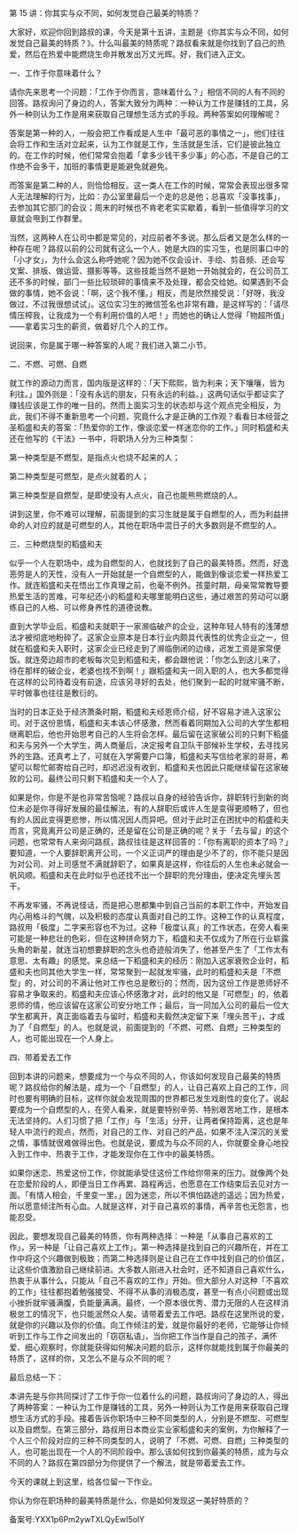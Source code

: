 第 15 讲：你其实与众不同，如何发觉自己最美的特质？

⼤家好，欢迎你回到路叔的课，今天是第⼗五讲，主题是《你其实与众不同，如何发觉⾃⼰最美的特质？》。什么叫最美的特质呢？路叔看来就是你找到了⾃⼰的热爱，然后在热爱中能燃烧⽣命并散发出万丈光辉。好，我们进⼊正⽂。

⼀、⼯作于你意味着什么？

请你先来思考⼀个问题：「⼯作于你⽽⾔，意味着什么？」相信不同的⼈有不同的回答。路叔询问了身边的⼈，答案⼤致分为两种：⼀种认为⼯作是赚钱的⼯具，另外⼀种则认为⼯作是⽤来获取⾃⼰理想⽣活⽅式的⼿段。两种答案如何理解呢？

答案是第⼀种的⼈，⼀般会把⼯作看成是⼈⽣中「最可恶的事情之⼀」，他们往往会将⼯作和⽣活对⽴起来，认为⼯作就是⼯作，⽣活就是⽣活，它们是彼此独⽴的。在⼯作的时候，他们常常会抱着「拿多少钱⼲多少事」的⼼态，不是⾃⼰的⼯作绝不会多⼲，加班的事情更是能避免就避免。

⽽答案是第⼆种的⼈，则恰恰相反。这⼀类⼈在⼯作的时候，常常会表现出很多常⼈⽆法理解的⾏为，⽐如：办公室⾥最后⼀个⾛的总是他；总喜欢「没事找事」，去参加其它部⻔的会议；周末的时候也不肯⽼⽼实实歇着，看到⼀些值得学习的⽂章就会甩到⼯作群⾥。

当然，这两种⼈在公司中都是常⻅的，对应前者不多说。那么后者⼜是怎么样的⼀种存在呢？路叔以前的公司就有这么⼀个⼈，她是⼤四的实习⽣，也是同事⼝中的「⼩才⼥」，为什么会这么称呼她呢？因为她不仅会设计、⼿绘、剪⾳频、还会写⽂案、排版、做运营、摄影等等。这些技能当然不是她⼀开始就会的，在公司员⼯还不多的时候，部⻔⼀些⽐较琐碎的事情来不及处理，都会交给她。如果遇到不会做的事情，她不会说：「啊，这个我不懂。」相反，⽽是欣然接受说：「好呀，我没做过，不过我很想试试」。这位实习⽣的微信签名也⾮常有趣，是这样写的：「请尽情压榨我，让我成为⼀个有利⽤价值的⼈吧！」⽽她也的确让⼈觉得「物超所值」——拿着实习⽣的薪资，做着好⼏个⼈的⼯作。

说回来，你是属于哪⼀种答案的⼈呢？我们进⼊第⼆⼩节。

⼆、不燃、可燃、⾃燃

就⼯作的源动⼒⽽⾔，国内版是这样的：「天下熙熙，皆为利来；天下嚷嚷，皆为利往。」国外则是：「没有永远的朋友，只有永远的利益。」这两句话似乎都证实了赚钱应该是⼯作的唯⼀⽬的。然⽽上⾯实习⽣的状态却与这个观点完全相反，为此，我们不得不重新思考⼀个问题，究竟什么才是正确的⼯作观？看看⽇本经营之圣稻盛和夫的答案：「热爱你的⼯作，像谈恋爱⼀样迷恋你的⼯作。」同时稻盛和夫还在他写的《⼲法》⼀书中，将职场⼈分为三种类型：

第⼀种类型是不燃型，是指点⽕也烧不起来的⼈；

第⼆种类型是可燃型，是点⽕就着的⼈；

第三种类型是⾃燃型，是即使没有⼈点⽕，⾃⼰也能熊熊燃烧的⼈。

讲到这⾥，你不难可以理解，前⾯提到的实习⽣就是属于⾃燃型的⼈，⽽为利益拼命的⼈对应的就是可燃型的⼈，其他在职场中混⽇⼦的⼤多数则是不燃型的⼈。

三、三种燃烧型的稻盛和夫

似乎⼀个⼈在职场中，成为⾃燃型的⼈，也就找到了⾃⼰的最美特质。然⽽，好逸恶劳是⼈的天性，没有⼈⼀开始就是⼀个⾃燃型的⼈，能做到像谈恋爱⼀样热爱⼯作。就连稻盛和夫在悟出⼯作真理之前，也毫不例外。孩童时期，⺟亲常常教导要热爱⽣活的苦难，可年纪还⼩的稻盛和夫哪⾥能明⽩这些，通过艰苦的劳动可以磨练⾃⼰的⼈格、可以修身养性的道德说教。

直到⼤学毕业后，稻盛和夫就职于⼀家濒临破产的企业，这种年轻⼈特有的浅薄想法才被彻底地粉碎了。这家企业原本是⽇本⾏业内颇具代表性的优秀企业之⼀，但就在稻盛和夫⼊职时，这家企业已经⾛到了濒临倒闭的边缘，迟发⼯资是家常便饭。就连旁边超市的⽼板每次⻅到稻盛和夫，都会跟他说：「你怎么到这⼉来了，待在那样的破企业，⽼婆也找不到啊！」跟稻盛和夫⼀同⼊职的⼈，也⼤多都觉得在这样的公司待着没有前途，应该另寻好的去处，他们聚到⼀起的时就牢骚不断，平时做事也往往是敷衍的。

当时的⽇本正处于经济萧条时期，稻盛和夫经恩师介绍，好不容易才进⼊这家公司。对于这份恩情，稻盛和夫本该⼼怀感激，然⽽看着同期加⼊公司的⼤学⽣都相继离职后，他也开始思考⾃⼰的⼈⽣将会怎样。最后留在这家破公司的只剩下稻盛和夫与另外⼀个⼤学⽣，两⼈商量后，决定报考⾃卫队⼲部候补⽣学校，去寻找另外的⽣路。还真考上了，可就在⼊学需要户⼝簿，稻盛和夫写信给⽼家的哥哥，希望可以帮忙邮寄给⾃⼰时，却迟迟没有收到，稻盛和夫也因此只能继续留在这家破败的公司。最终公司只剩下稻盛和夫⼀个⼈了。

如果是你，你是不是也⾮常苦恼呢？路叔以⾃身的经验告诉你，辞职转⾏到新的岗位未必是你寻得好发展的最佳解法，有的⼈辞职后或许⼈⽣是变得更顺畅了，但也有的⼈因此变得更悲惨，所以情况因⼈⽽异吧。但对于此时正在困扰中的稻盛和夫⽽⾔，究竟离开公司是正确的，还是留在公司是正确的呢？关于「去与留」的这个问题，也常常有⼈来询问路叔，路叔往往是这样回答的：「你有离职的资本了吗？」要知道，⼀个⼈要辞职离开公司，⼀个义正词严的理由是少不了的，你不能只是因为对公司、对上司感觉不满就辞职了，如果真是这样，你往后的⼈⽣也未必就会⼀帆⻛顺。稻盛和夫在此时似乎也还找不出⼀个辞职的充分理由，便决定先埋头苦⼲。

不再发牢骚，不再说怪话，⽽是把⼼思都集中到⾃⼰当前的本职⼯作中，开始发⾃内⼼⽤格⽃的⽓魄，以及积极的态度认真⾯对⾃⼰的⼯作。这种⼯作的认真程度，路叔⽤「极度」⼆字来形容也不为过。这种「极度认真」的⼯作状态，在旁⼈看来可能是⼀种悲壮的⾊彩，但在这种拼命努⼒下，稻盛和夫不仅成为了所在⾏业崭露头⻆的新星，就连当初想要辞职的念头也奇迹般消失了，他甚⾄产⽣了「⼯作太有意思、太有趣」的感觉。来总结⼀下稻盛和夫的经历：刚加⼊这家衰败企业时，稻盛和夫也同其他⼤学⽣⼀样，常常聚到⼀起就发牢骚，此时的稻盛和夫是「不燃型」的，对公司的不满让他对⼯作也总是敷衍的；然⽽，因为这份⼯作是恩师好不容易才争取来的，稻盛和夫应该⼼怀感激才对，此时的他⼜是「可燃型」的，依着恩师的情，他应该留在这家公司安分地⼯作；最后，当⼀同加⼊公司的最后⼀位⼤学⽣都离开，真正⾯临着去与留时，稻盛和夫毅然决定留下来「埋头苦⼲」，才成为了「⾃燃型」的⼈。也就是说，前⾯提到的「不燃、可燃、⾃燃」三种类型的⼈，也可能出现在⼀个⼈身上。

四、带着爱去⼯作

回到本讲的问题来，想要成为⼀个与众不同的⼈，你该如何发现⾃⼰最美的特质呢？路叔给你的解法是，成为⼀个「⾃燃型」的⼈，让⾃⼰喜欢上⾃⼰的⼯作，同时也要有明确的⽬标，这样你就会发现周围的世界都已发⽣戏剧性的变化了。说起要成为⼀个⾃燃型的⼈，在旁⼈看来，就是要特别⾟劳、特别艰苦地⼯作，是根本⽆法坚持的。⼈们习惯了把「⼯作」与「⽣活」分开，让两者保持距离，这也是年轻⼈中流⾏的观点，然⽽，对⾃⼰的⼯作、对⾃⼰的产品，如果不注⼊深沉的关爱之情，事情就很难做得出⾊。也就是说，要成为与众不同的⼈，你就要全身⼼地投⼊到⼯作中、热衷于⼯作，才能发现你在⼯作中的最美特质。

如果你迷恋、热爱这份⼯作，你就能承受住这份⼯作给你带来的压⼒。就像两个处在恋爱阶段的⼈，即便当⽇⼯作再累、路程再远，也愿意在⼯作结束后去⻅对⽅⼀⾯。「有情⼈相会，千⾥变⼀⾥。」因为迷恋，所以不惧怕路途的遥远；因为热爱，所以愿意倾注所有⼼⾎。⼈就是这样，对于⾃⼰喜欢的事情，再⾟苦也⽆怨⾔，也能忍受。

因此，要想发现⾃⼰最美的特质，你有两种选择：⼀种是「从事⾃⼰喜欢的⼯作」，另⼀种是「让⾃⼰喜欢上⼯作」。第⼀种选择是找到⾃⼰的兴趣所在，并在⼯作中将这个兴趣做到极致；⽽第⼆种选择则是让⾃⼰在⼯作中找到⾃⼰的价值区，让这些价值激励⾃⼰继续前进。⼤多数⼈刚进⼊社会时，还不知道⾃⼰喜欢什么，热衷于从事什么，只能从「⾃⼰不喜欢的⼯作」开始。但⼤部分⼈对这种「不喜欢的⼯作」往往都抱着勉强接受、不得不从事的消极态度，甚⾄⼀有点⼩问题或出现⼩挫折就牢骚满腹，负能量满满。最终，⼀个原本很优秀、潜⼒⽆限的⼈在这样消极怠⼯的情况下，也只能泯然众⼈矣。请带着爱去⼯作吧。路叔在这⾥所说的爱，就是你的兴趣以及你的价值。向⼯作倾注的爱，就是你最好的⽼师，它能够让你倾听到⼯作与⼯作之间发出的「窃窃私语」，当你把⼯作当作是⾃⼰的孩⼦，满怀爱、细⼼观察时，你就能获得如何解决问题的启示，这样你就能找到属于你最美的特质了，这样的你，⼜怎么不是与众不同的呢？

最后总结⼀下：

本讲先是与你共同探讨了⼯作于你⼀位着什么的问题，路叔询问了身边的⼈，得出了两种答案：⼀种认为⼯作是赚钱的⼯具，另外⼀种则认为⼯作是⽤来获取⾃⼰理想⽣活⽅式的⼿段。接着告诉你职场中三种不同类型的⼈，分别是不燃型、可燃型以及⾃燃型。在第三部分，路叔⽤⽇本商业实业家稻盛和夫的案例，为你解释了⼀个⼈三个阶段对应的三种不同类型的⼈，说明了「不燃、可燃、⾃燃」三种类型的⼈，也可能出现在⼀个⼈的不同阶段中。那么该如何找到你最美的特质，成为与众不同的⼈？路叔在第四部分为你提供了⼀个解法，就是带着爱去⼯作。

今天的课就上到这⾥，给各位留⼀下作业。

你认为你在职场种的最美特质是什么，你是如何发现这⼀美好特质的？

备案号:YXX1p6Pm2ywTXLQyEwI5olY